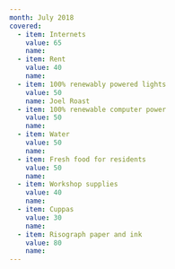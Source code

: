 ```yaml
---
month: July 2018
covered:
  - item: Internets
    value: 65
    name: 
  - item: Rent
    value: 40
    name: 
  - item: 100% renewably powered lights
    value: 50
    name: Joel Roast
  - item: 100% renewable computer power
    value: 50
    name: 
  - item: Water
    value: 50
    name: 
  - item: Fresh food for residents
    value: 50
    name: 
  - item: Workshop supplies
    value: 40
    name: 
  - item: Cuppas
    value: 30
    name: 
  - item: Risograph paper and ink
    value: 80
    name: 
---
```


